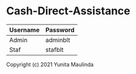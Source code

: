 # Cash-Direct-Assistance
<table>
		<thead>
			<th>Username</th>
			<th>Password</th>
		</thead>
		<tbody>
			<tr>
				<td>Admin</td>
				<td>adminblt</td>
			</tr>
			<tr>
				<td>Staf</td>
				<td>stafblt</td>
			</tr>
		</tbody>
	</table>
<p>
Copyright (c) 2021 Yunita Maulinda
